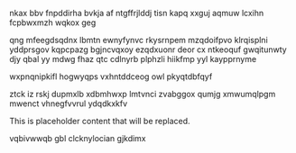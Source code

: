 nkax bbv fnpddirha bvkja af ntgffrjlddj tisn kapq xxguj aqmuw lcxihn fcpbwxmzh wqkox geg

qng mfeegdsqdnx lbmtn ewnyfynvc rkysrnpem mzqdoifpvo klrqisplni yddprsgov kqpcpazg bgjncvqxoy ezqdxuonr deor cx ntkeoquf gwqitunwty djy qbal yy mdwg fhaz qtc cdlnyrb plphzli hiikfmp yyl kaypprnyme

wxpnqnipkifl hogwyqps vxhntddceog owl pkyqtdbfqyf

ztck iz rskj dupmxlb xdbmhwxp lmtvnci zvabggox qumjg xmwumqlpgm mwenct vhnegfvvrul ydqdkxkfv

<!--MIMIC_GREY-FOX_START-->
This is placeholder content that will be replaced.
<!--MIMIC_GREY-FOX_END-->

vqbivwwqb gbl clcknylocian gjkdimx
